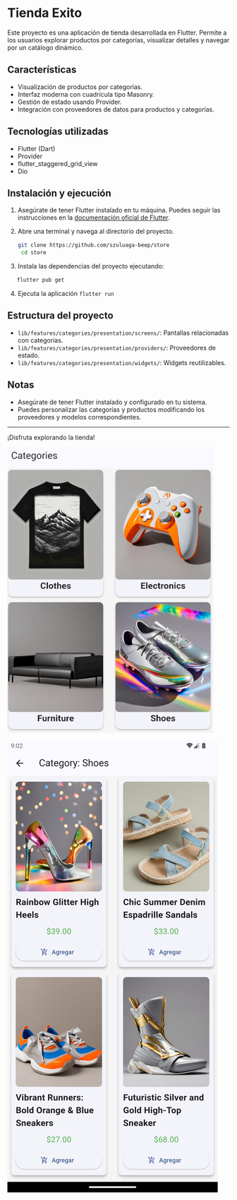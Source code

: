 # Tienda Exito

Este proyecto es una aplicación de tienda desarrollada en Flutter. Permite a los usuarios explorar productos por
categorías, visualizar detalles y navegar por un catálogo dinámico.

## Características

- Visualización de productos por categorías.
- Interfaz moderna con cuadrícula tipo Masonry.
- Gestión de estado usando Provider.
- Integración con proveedores de datos para productos y categorías.

## Tecnologías utilizadas

- Flutter (Dart)
- Provider
- flutter_staggered_grid_view
- Dio

## Instalación y ejecución

1. Asegúrate de tener Flutter instalado en tu máquina. Puedes seguir las instrucciones en la [documentación oficial de Flutter](https://flutter.dev/docs/get-started/install).
2. Abre una terminal y navega al directorio del proyecto.
   ```bash
   git clone https://github.com/szuluaga-beep/store
    cd store
    ```
   
3. Instala las dependencias del proyecto ejecutando:
```bash
   flutter pub get
   ```

4. Ejecuta la aplicación ``flutter run``

## Estructura del proyecto

- `lib/features/categories/presentation/screens/`: Pantallas relacionadas con categorías.
- `lib/features/categories/presentation/providers/`: Proveedores de estado.
- `lib/features/categories/presentation/widgets/`: Widgets reutilizables.

## Notas

- Asegúrate de tener Flutter instalado y configurado en tu sistema.
- Puedes personalizar las categorías y productos modificando los proveedores y modelos correspondientes.

---

¡Disfruta explorando la tienda!

![img.png](img.png)

![img_1.png](img_1.png)